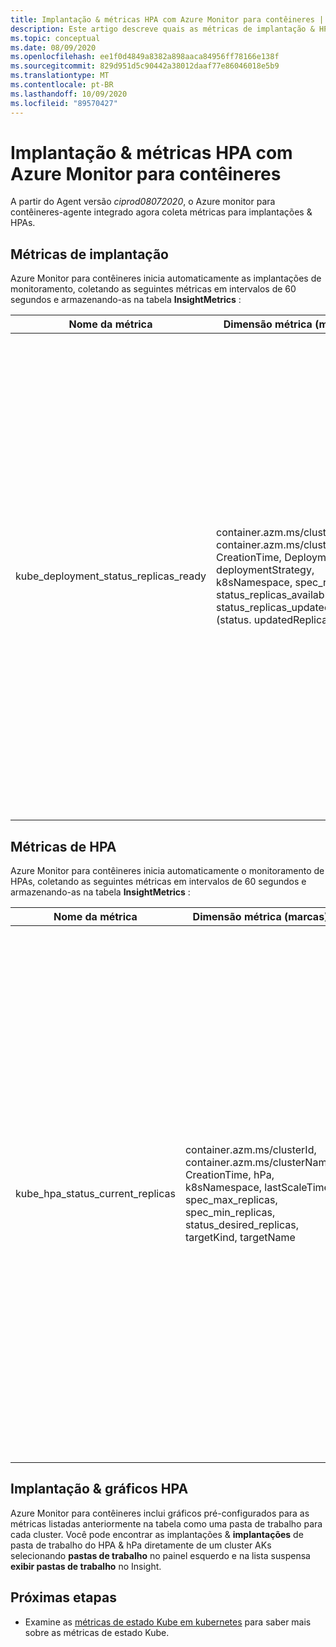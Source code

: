 ```yaml
---
title: Implantação & métricas HPA com Azure Monitor para contêineres | Microsoft Docs
description: Este artigo descreve quais as métricas de implantação & HPA (autodimensionamento de Pod horizontal) são coletadas com Azure Monitor para contêineres.
ms.topic: conceptual
ms.date: 08/09/2020
ms.openlocfilehash: ee1f0d4849a8382a898aaca84956ff78166e138f
ms.sourcegitcommit: 829d951d5c90442a38012daaf77e86046018e5b9
ms.translationtype: MT
ms.contentlocale: pt-BR
ms.lasthandoff: 10/09/2020
ms.locfileid: "89570427"
---
```

# <a name="deployment--hpa-metrics-with-azure-monitor-for-containers"></a>Implantação & métricas HPA com Azure Monitor para contêineres

A partir do Agent versão *ciprod08072020*, o Azure monitor para contêineres-agente integrado agora coleta métricas para implantações & HPAs.

## <a name="deployment-metrics"></a>Métricas de implantação

Azure Monitor para contêineres inicia automaticamente as implantações de monitoramento, coletando as seguintes métricas em intervalos de 60 segundos e armazenando-as na tabela **InsightMetrics** :

|Nome da métrica |Dimensão métrica (marcas) |Descrição |
|------------|------------------------|------------|
|kube_deployment_status_replicas_ready |container.azm.ms/clusterId, container.azm.ms/clusterName, CreationTime, Deployment, deploymentStrategy, k8sNamespace, spec_replicas, status_replicas_available, status_replicas_updated (status. updatedReplicas) | Número total de pods prontos direcionados para esta implantação (status. readyReplicas). Abaixo estão as dimensões dessa métrica. <ul> <li> implantação-nome da implantação </li> <li> namespace k8sNamespace-kubernetes para a implantação </li> <li> deploymentStrategy-estratégia de implantação a ser usada para substituir pods por novas (spec. Strategy. Type)</li><li> CreationTime-carimbo de data/hora da criação da implantação </li> <li> spec_replicas-número de pods desejadas (espec. réplicas) </li> <li>status_replicas_available-número total de pods disponíveis (pronto para pelo menos minReadySeconds) direcionados por essa implantação (status. availableReplicas)</li><li>status_replicas_updated-número total de pods não terminadas direcionadas por essa implantação que têm a especificação de modelo desejada (status. updatedReplicas) </li></ul>|

## <a name="hpa-metrics"></a>Métricas de HPA

Azure Monitor para contêineres inicia automaticamente o monitoramento de HPAs, coletando as seguintes métricas em intervalos de 60 segundos e armazenando-as na tabela **InsightMetrics** :

|Nome da métrica |Dimensão métrica (marcas) |Descrição |
|------------|------------------------|------------|
|kube_hpa_status_current_replicas |container.azm.ms/clusterId, container.azm.ms/clusterName, CreationTime, hPa, k8sNamespace, lastScaleTime, spec_max_replicas, spec_min_replicas, status_desired_replicas, targetKind, targetName | Número atual de réplicas de pods gerenciadas por este AutoScaler (status. currentReplicas). Abaixo estão as dimensões dessa métrica. <ul> <li> hPa-nome do HPA </li> <li> k8sNamespace-kubernetes namespace para o HPA </li> <li> lastScaleTime – última vez em que o HPA dimensionou o número de pods (status. lastScaleTime)</li><li> CreationTime-carimbo de data/hora de criação do HPA </li> <li> spec_max_replicas-limite superior para o número de pods que pode ser definido pelo dimensionador automática (spec. maxReplicas) </li> <li> spec_min_replicas limite inferior para o número de réplicas para as quais o dimensionamento automática pode reduzir verticalmente (spec. minReplicas) </li><li>status_desired_replicas-número desejado de réplicas de pods gerenciadas por este dimensionador automática (status. desiredReplicas)</li><li>targetKind-tipo de destino do HPA (spec. scaleTargetRef. Kind) </li><li>targetName-nome do destino do HPA (spec.scaleTargetRef.name) </li></ul>|

## <a name="deployment--hpa-charts"></a>Implantação & gráficos HPA 

Azure Monitor para contêineres inclui gráficos pré-configurados para as métricas listadas anteriormente na tabela como uma pasta de trabalho para cada cluster. Você pode encontrar as implantações & **implantações** de pasta de trabalho do HPA & hPa diretamente de um cluster AKs selecionando **pastas de trabalho** no painel esquerdo e na lista suspensa **exibir pastas de trabalho** no Insight.

## <a name="next-steps"></a>Próximas etapas

- Examine as [métricas de estado Kube em kubernetes](https://github.com/kubernetes/kube-state-metrics/tree/master/docs) para saber mais sobre as métricas de estado Kube.